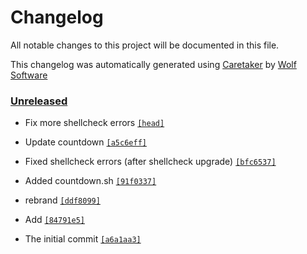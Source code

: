 # Changelog

All notable changes to this project will be documented in this file.


This changelog was automatically generated using [Caretaker](https://github.com/DevelopersToolbox/caretaker) by [Wolf Software](https://github.com/WolfSoftware)

### [Unreleased](https://github.com/DevelopersToolbox/bash-snippets/compare/v0.1.0...HEAD)

- Fix more shellcheck errors [`[head]`](https://github.com/DevelopersToolbox/bash-snippets/commit/)

- Update countdown [`[a5c6eff]`](https://github.com/DevelopersToolbox/bash-snippets/commit/a5c6eff2722e35be57268b833b1dc4a96a2b9408)

- Fixed shellcheck errors (after shellcheck upgrade) [`[bfc6537]`](https://github.com/DevelopersToolbox/bash-snippets/commit/bfc6537f873c90dd9b8adb5ada45092539d3548d)

- Added countdown.sh [`[91f0337]`](https://github.com/DevelopersToolbox/bash-snippets/commit/91f03375472e39189e3a666903189d7e267f69a7)

- rebrand [`[ddf8099]`](https://github.com/DevelopersToolbox/bash-snippets/commit/ddf8099421005fb5c052e61a5abc4a1287821b4e)

- Add [`[84791e5]`](https://github.com/DevelopersToolbox/bash-snippets/commit/84791e5f28663e9eb2825ab5f96869a8c83cfbfc)

- The initial commit [`[a6a1aa3]`](https://github.com/DevelopersToolbox/bash-snippets/commit/a6a1aa3f2e32618f8c7657dc5ef949ac0324c1e9)

